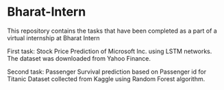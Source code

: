 # Bharat-Intern
This repository contains the tasks that have been completed as a part of a virtual internship at Bharat Intern

First task: Stock Price Prediction of Microsoft Inc. using LSTM networks. The dataset was downloaded from Yahoo Finance.

Second task: Passenger Survival prediction based on Passenger id for Titanic Dataset collected from Kaggle using Random Forest algorithm.
